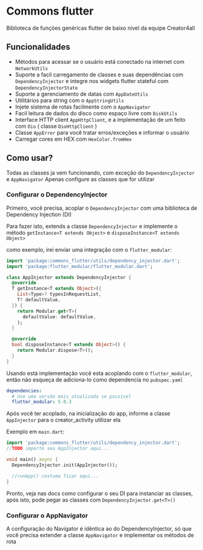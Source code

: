 # Commons flutter

Biblioteca de funções genéricas flutter de baixo nível da equipe Creator4all

## Funcionalidades

- Métodos para acessar se o usuário está conectado na internet com `NetworkUtils`
- Suporte a facil carregamento de classes e suas dependências com `DependencyInjector` e integre nos widgets flutter stateful com `DependencyInjectorState`
- Suporte a gerenciamento de datas com `AppDateUtils`
- Utilitários para string com o `AppStringUtils`
- Injete sistema de rotas facilmente com o `AppNavigator`
- Facil leitura de dados do disco como espaço livre com `DiskUtils`
- Interface HTTP client `AppHttpClient`, e a implementação de um feito com `Dio` ( classe `DioHttpClient` )
- Classe `AppError` para você tratar erros/exceções e informar o usuário
- Carregar cores em HEX com `HexColor.fromHex`

## Como usar?

Todas as classes ja vem funcionando, com exceção do `DependencyInjector` e `AppNavigator`
Apenas configure as classes que for utilizar

### Configurar o DependencyInjector

Primeiro, você precisa, acoplar o `DependencyInjector` com uma biblioteca de Dependency Injection (DI)

Para fazer isto, extends a classe `DependencyInjector` e implemente o método `getInstance<T extends Object>` e `disposeInstance<T extends Object>`

como exemplo, irei enviar uma integração com o `flutter_modular`:
```dart
import 'package:commons_flutter/utils/dependency_injector.dart';
import 'package:flutter_modular/flutter_modular.dart';

class AppInjector extends DependencyInjector {
  @override
  T getInstance<T extends Object>({
    List<Type>? typesInRequestList,
    T? defaultValue,
  }) {
    return Modular.get<T>(
      defaultValue: defaultValue,
    );
  }

  @override
  bool disposeInstance<T extends Object>() {
    return Modular.dispose<T>();
  }
}
```
Usando está implementação você esta acoplando com o `flutter_modular`, então não esqueça de adiciona-lo como dependencia no `pubspec.yaml`
```yaml
dependencies:
  # Use uma versão mais atualizada se possível
  flutter_modular: 5.0.3
```
Após você ter acoplado, na inicialização do app, informe a classe `AppInjector` para o creator_activity utilizar ela

Exemplo em `main.dart`:
```dart
import 'package:commons_flutter/utils/dependency_injector.dart';
//TODO importe seu AppInjector aqui...

void main() async {
  DependencyInjector.init(AppInjector());

  //runApp() costuma ficar aqui...
}
```

Pronto, veja nas docs como configurar o seu DI para instanciar as classes, após isto, pode pegar as classes com `DependencyInjector.get<T>()`


### Configurar o AppNavigator

A configuração do Navigator é idêntica ao do DependencyInjector, só que você precisa extender a classe `AppNavigator` e implementar os métodos de rota


